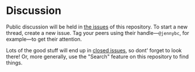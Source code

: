 Discussion
==========

Public discussion will be held in [the issues][] of this repository. To start a new thread, create a new issue. Tag your peers using their handle—`@jennybc`, for example—to get their attention.

[the issues]: https://github.com/STAT545-UBC/Discussion/issues

Lots of the good stuff will end up in [closed issues](https://github.com/STAT545-UBC/Discussion/issues?q=is%3Aissue+is%3Aclosed), so dont' forget to look there! Or, more generally, use the "Search" feature on this repository to find things.
